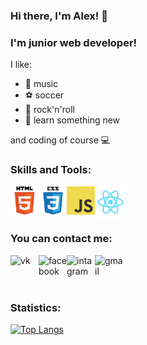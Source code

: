 ### Hi there, I'm Alex! 👋

### I'm junior web developer!

I like:
- 🎼 music
- ⚽ soccer
- 🤘 rock'n'roll
- 📖 learn something new

and coding of course 💻

### Skills and Tools:

<img align="left" alt="HTML5" width="45px" src="https://raw.githubusercontent.com/github/explore/80688e429a7d4ef2fca1e82350fe8e3517d3494d/topics/html/html.png" />
<img align="left" alt="CSS3" width="45px" src="https://raw.githubusercontent.com/github/explore/80688e429a7d4ef2fca1e82350fe8e3517d3494d/topics/css/css.png" />
<img align="left" alt="JavaScript" width="45px" src="https://raw.githubusercontent.com/github/explore/80688e429a7d4ef2fca1e82350fe8e3517d3494d/topics/javascript/javascript.png" />
<img align="left" alt="React" width="50px" src="https://raw.githubusercontent.com/github/explore/80688e429a7d4ef2fca1e82350fe8e3517d3494d/topics/react/react.png" />

<br />
<br />
<br />

### You can contact me:
[<img align="left" alt="vk" width="45px" src="https://img.icons8.com/color/452/vk-com.png" />][vk]
[<img align="left" alt="facebook" width="45px" src="https://img.icons8.com/color/452/facebook.png" />][facebook]
[<img align="left" alt="intagram" width="45px" src="https://img.icons8.com/color/452/instagram-new.png" />][instagram]
[<img align="left" alt="gmail" width="45px" src="https://img.icons8.com/color/452/gmail.png" />][gmail]


[vk]: https://vk.com/sansey2008
[facebook]: https://www.facebook.com/alexandr.esarev
[instagram]: https://www.instagram.com/alex_esarev/
[gmail]: https://mail.google.com/mail/u/0/?fs=1&tf=cm&source=mailto&to=esarev@inbox.ru


<br />
<br />
<br />

### Statistics:
[![Top Langs](https://github-readme-stats.vercel.app/api/top-langs/?username=esarev&layout=compact&true&theme=react)](https://github.com/anuraghazra/github-readme-stats)













